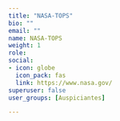 ```yaml
---
title: "NASA-TOPS"
bio: ""
email: ""
name: NASA-TOPS
weight: 1
role: 
social:
- icon: globe
  icon_pack: fas
  link: https://www.nasa.gov/
superuser: false
user_groups: [Auspiciantes]

---
```

